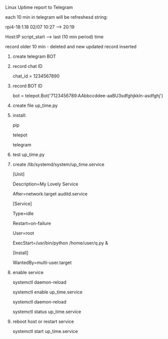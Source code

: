 Linux Uptime report to Telegram

each 10 min in telegram will be refreshesd string:   

rpi4-18:1.18 02/07  10:27  -->   20:19

Host:IP  script_start --> last (10 min period) time

record older 10 min - deleted and new updated record inserted

1) create telegram BOT
2) record chat ID

   chat_id = 1234567890
4) record BOT ID

   bot = telepot.Bot('7123456789:AAbbccddee-aaBU3sdfghjkkln-asdfghj')
6) create file up_time.py
7) install:

   pip

   telepot
   
   telegram 
9) test up_time.py
10) create /lib/systemd/system/up_time.service

    [Unit]
      
     Description=My Lovely Service
   
    After=network.target auditd.service

    
     [Service]
    
     Type=idle
    
     Restart=on-failure
    
     User=root
    
     ExecStart=/usr/bin/python /home/user/q.py &

    
     [Install]
    
     WantedBy=multi-user.target

12) enable service

    systemctl daemon-reload

    systemctl enable up_time.service

    systemctl daemon-reload
    
    systemctl status up_time.service
    

14) reboot host or restart service

    systemctl start up_time.service
    
